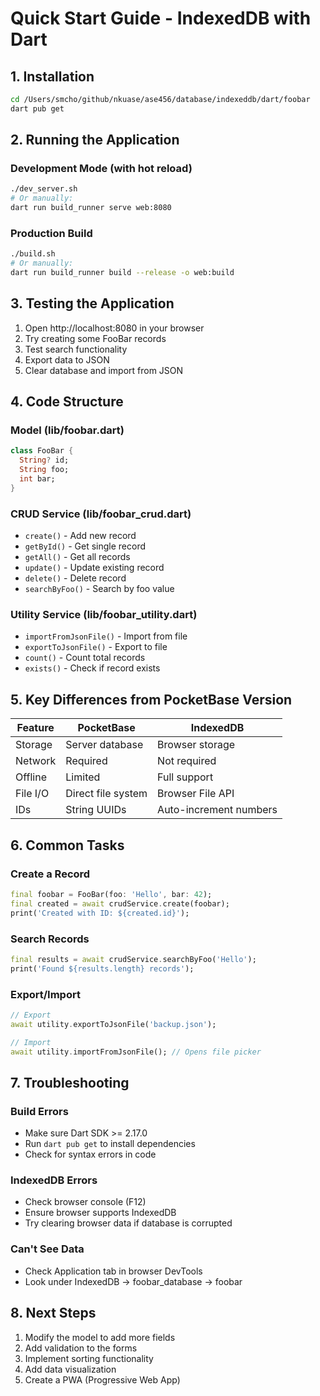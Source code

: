 # Quick Start Guide - IndexedDB with Dart

## 1. Installation

```bash
cd /Users/smcho/github/nkuase/ase456/database/indexeddb/dart/foobar
dart pub get
```

## 2. Running the Application

### Development Mode (with hot reload)
```bash
./dev_server.sh
# Or manually:
dart run build_runner serve web:8080
```

### Production Build
```bash
./build.sh
# Or manually:
dart run build_runner build --release -o web:build
```

## 3. Testing the Application

1. Open http://localhost:8080 in your browser
2. Try creating some FooBar records
3. Test search functionality
4. Export data to JSON
5. Clear database and import from JSON

## 4. Code Structure

### Model (lib/foobar.dart)
```dart
class FooBar {
  String? id;
  String foo;
  int bar;
}
```

### CRUD Service (lib/foobar_crud.dart)
- `create()` - Add new record
- `getById()` - Get single record
- `getAll()` - Get all records
- `update()` - Update existing record
- `delete()` - Delete record
- `searchByFoo()` - Search by foo value

### Utility Service (lib/foobar_utility.dart)
- `importFromJsonFile()` - Import from file
- `exportToJsonFile()` - Export to file
- `count()` - Count total records
- `exists()` - Check if record exists

## 5. Key Differences from PocketBase Version

| Feature | PocketBase | IndexedDB |
|---------|------------|-----------|
| Storage | Server database | Browser storage |
| Network | Required | Not required |
| Offline | Limited | Full support |
| File I/O | Direct file system | Browser File API |
| IDs | String UUIDs | Auto-increment numbers |

## 6. Common Tasks

### Create a Record
```dart
final foobar = FooBar(foo: 'Hello', bar: 42);
final created = await crudService.create(foobar);
print('Created with ID: ${created.id}');
```

### Search Records
```dart
final results = await crudService.searchByFoo('Hello');
print('Found ${results.length} records');
```

### Export/Import
```dart
// Export
await utility.exportToJsonFile('backup.json');

// Import
await utility.importFromJsonFile(); // Opens file picker
```

## 7. Troubleshooting

### Build Errors
- Make sure Dart SDK >= 2.17.0
- Run `dart pub get` to install dependencies
- Check for syntax errors in code

### IndexedDB Errors
- Check browser console (F12)
- Ensure browser supports IndexedDB
- Try clearing browser data if database is corrupted

### Can't See Data
- Check Application tab in browser DevTools
- Look under IndexedDB → foobar_database → foobar

## 8. Next Steps

1. Modify the model to add more fields
2. Add validation to the forms
3. Implement sorting functionality
4. Add data visualization
5. Create a PWA (Progressive Web App)
